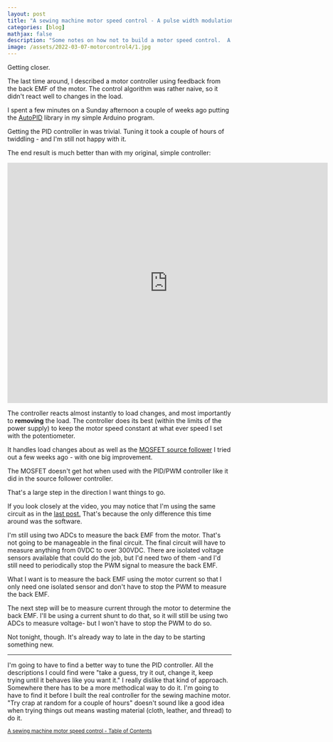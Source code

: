```yaml
---
layout: post
title: "A sewing machine motor speed control - A pulse width modulation driver with PID as a motor speed control"
categories: [blog]
mathjax: false
description: "Some notes on how not to build a motor speed control.  A pulse width modulation driver with back EMF feedback and a PID controller as a motor speed control."
image: /assets/2022-03-07-motorcontrol4/1.jpg
---
```

Getting closer.

The last time around, I described a motor controller using feedback from the back EMF of the motor.  The control algorithm was rather naive, so it didn't react well to changes in the load.

I spent a few minutes on a Sunday afternoon a couple of weeks ago putting the [AutoPID](https://www.arduino.cc/reference/en/libraries/autopid/) library in my simple Arduino program.

Getting the PID controller in was trivial.  Tuning it took a couple of hours of twiddling - and I'm still not happy with it.

The end result is much better than with my original, simple controller:

<iframe src="https://player.vimeo.com/video/690091538?h=3c21020795&amp;title=0&amp;byline=0&amp;portrait=0&amp;speed=0&amp;badge=0&amp;autopause=0&amp;player_id=0&amp;app_id=58479" width="720" height="540" frameborder="0" allow="autoplay; fullscreen; picture-in-picture" allowfullscreen title="Motor control with PWM and PID"></iframe>

The controller reacts almost instantly to load changes, and most importantly to **removing** the load.  The controller does its best (within the limits of the power supply) to keep the motor speed constant at what ever speed I set with the potentiometer.

It handles load changes about as well as the [MOSFET source follower](motorcontrol2) I tried out a few weeks ago - with one big improvement.

The MOSFET doesn't get hot when used with the PID/PWM controller like it did in the source follower controller.

That's a large step in the direction I want things to go.

If you look closely at the video, you may notice that I'm using the same circuit as in the [last post.](motorcontrol2)  That's because the only difference this time around was the software.

I'm still using two ADCs to measure the back EMF from the motor.  That's not going to be manageable in the final circuit.  The final circuit will have to measure anything from 0VDC to over 300VDC.  There are isolated voltage sensors available that could do the job, but I'd need two of them -and I'd still need to periodically stop the PWM signal to measure the back EMF.

What I want is to measure the back EMF using the motor current so that I only need one isolated sensor and don't have to stop the PWM to measure the back EMF.

The next step will be to measure current through the motor to determine the back EMF.  I'll be using a current shunt to do that, so it will still be using two ADCs to measure voltage- but I won't have to stop the PWM to do so.

Not tonight, though.  It's already way to late in the day to be starting something new.

------

I'm going to have to find a better way to tune the PID controller.  All the descriptions I could find were "take a guess, try it out, change it, keep trying until it behaves like you want it."  I really dislike that kind of approach.  Somewhere there has to be a more methodical way to do it.  I'm going to have to find it before I built the real controller for the sewing machine motor.  "Try crap at random for a couple of hours" doesn't sound like a good idea when trying things out means wasting material (cloth, leather, and thread) to do it.

<sub>[A sewing machine motor speed control - Table of Contents](motorcontrol-toc)</sub> 
